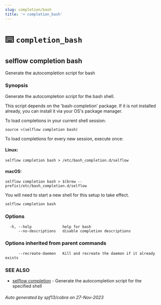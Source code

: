 ```yaml
---
slug: completion/bash
title: '⌨ completion_bash'
---
```


# ⌨️ `completion_bash`

## selflow completion bash

Generate the autocompletion script for bash

### Synopsis

Generate the autocompletion script for the bash shell.

This script depends on the 'bash-completion' package.
If it is not installed already, you can install it via your OS's package manager.

To load completions in your current shell session:

    source <(selflow completion bash)

To load completions for every new session, execute once:

#### Linux:

    selflow completion bash > /etc/bash_completion.d/selflow

#### macOS:

    selflow completion bash > $(brew --prefix)/etc/bash_completion.d/selflow

You will need to start a new shell for this setup to take effect.

```
selflow completion bash
```

### Options

```
  -h, --help              help for bash
      --no-descriptions   disable completion descriptions
```

### Options inherited from parent commands

```
      --recreate-daemon   Kill and recreate the daemon if it already exists
```

### SEE ALSO

- [selflow completion](selflow_completion.md) - Generate the autocompletion script for the specified shell

###### Auto generated by spf13/cobra on 27-Nov-2023
